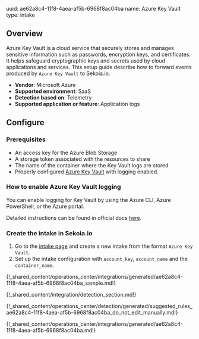 uuid: ae62a8c4-11f8-4aea-af5b-6968f8ac04ba
name: Azure Key Vault
type: intake

## Overview

Azure Key Vault is a cloud service that securely stores and manages sensitive information such as passwords, encryption
keys, and certificates. It helps safeguard cryptographic keys and secrets used by cloud applications and services. This setup guide describe how to forward events produced by `Azure Key Vault` to Sekoia.io.

- **Vendor**: Microsoft Azure
- **Supported environment**: SaaS
- **Detection based on**: Telemetry
- **Supported application or feature**: Application logs

## Configure

### Prerequisites

- An access key for the Azure Blob Storage
- A storage token associated with the resources to share
- The name of the container where the Key Vault logs are stored
- Properly configured [Azure Key Vault](https://docs.microsoft.com/en-us/azure/key-vault/general/overview) with logging enabled.

### How to enable Azure Key Vault logging

You can enable logging for Key Vault by using the Azure CLI, Azure PowerShell, or the Azure portal.

Detailed instructions can be found in official docs [here](https://learn.microsoft.com/en-us/azure/key-vault/general/howto-logging?tabs=azure-portal#enable-logging).

### Create the intake in Sekoia.io

1. Go to the [intake page](https://app.sekoia.io/operations/intakes) and create a new intake from the format `Azure Key Vault`. 
2. Set up the intake configuration with `account_key`, `account_name` and the `container_name`.

{!_shared_content/operations_center/integrations/generated/ae62a8c4-11f8-4aea-af5b-6968f8ac04ba_sample.md!}

{!_shared_content/integration/detection_section.md!}

{!_shared_content/operations_center/detection/generated/suggested_rules_ae62a8c4-11f8-4aea-af5b-6968f8ac04ba_do_not_edit_manually.md!}

{!_shared_content/operations_center/integrations/generated/ae62a8c4-11f8-4aea-af5b-6968f8ac04ba.md!}

